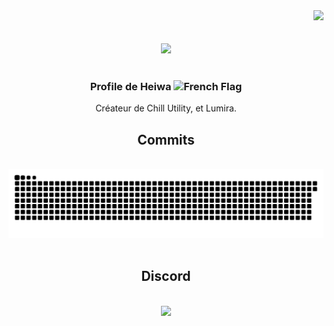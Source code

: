 <div align="right">
  <img src="https://visitor-badge.laobi.icu/badge?page_id=heiwafr" />
</div>

<div>
  <br/><br/>
  <div align="center">
    <img src="https://raw.githubusercontent.com/heiwafr/heiwafr/main/banner.png"/>
  </div>
  <br/>
  <h3 align="center">Profile de Heiwa <img src="https://upload.wikimedia.org/wikipedia/en/c/c3/Flag_of_France.svg" alt="French Flag" width="20" height="15"/></h3>
  <div align="center">Créateur de Chill Utility, et Lumira.</div>

  <div align="center">
    <h2>Commits</h2>
  </div>
  <br/>
  <div align="center">
    <img alt="snake eating my contributions" src="https://raw.githubusercontent.com/heiwafr/heiwafr/output/github-contribution-grid-snake-dark.svg#gh-dark-mode-only" />
    <br/><br/>
  </div>

  <div align="center">
    <h2>Discord</h2>
  </div>
  <br/>
  <div align="center">
    <a href="https://discord.com/users/1086606341990256650">
      <img src="https://lanyard.cnrad.dev/api/1086606341990256650?animated=true&idleMessage=Probably%20touching%20the%20sky" />
    </a>
    <br/><br/><br/>
  </div>
</div>
